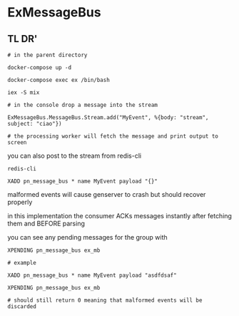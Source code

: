 # ExMessageBus

## TL DR'

```
# in the parent directory

docker-compose up -d

docker-compose exec ex /bin/bash

```

```
iex -S mix

# in the console drop a message into the stream

ExMessageBus.MessageBus.Stream.add("MyEvent", %{body: "stream", subject: "ciao"})

# the processing worker will fetch the message and print output to screen
```

you can also post to the stream from redis-cli

```
redis-cli

XADD pn_message_bus * name MyEvent payload "{}"
```

malformed events will cause genserver to crash but should recover properly

in this implementation the consumer ACKs messages instantly after fetching them and BEFORE parsing

you can see any pending messages for the group with

```
XPENDING pn_message_bus ex_mb

# example

XADD pn_message_bus * name MyEvent payload "asdfdsaf"

XPENDING pn_message_bus ex_mb

# should still return 0 meaning that malformed events will be discarded
```
